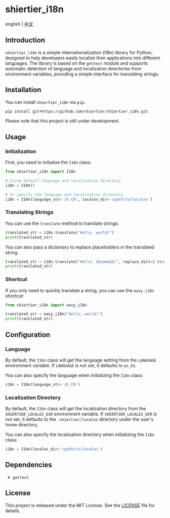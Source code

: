 # shiertier_i18n
english | [中文](https://github.com/shiertier-utils/shiertier_i18n/blob/main/README_zh.md)

## Introduction

`shiertier_i18n` is a simple internationalization (i18n) library for Python, designed to help developers easily localize their applications into different languages. The library is based on the `gettext` module and supports automatic detection of language and localization directories from environment variables, providing a simple interface for translating strings.

## Installation

You can install `shiertier_i18n` via `pip`:

```bash
pip install git+https://github.com/shiertier/shiertier_i18n.git
```

Please note that this project is still under development.

## Usage

### Initialization

First, you need to initialize the `I18n` class:

```python
from shiertier_i18n import I18n

# Using default language and localization directory
i18n = I18n()

# Or specify the language and localization directory
i18n = I18n(language_str='zh_CN', locales_dir='/path/to/locales')
```

### Translating Strings

You can use the `translate` method to translate strings:

```python
translated_str = i18n.translate("Hello, world!")
print(translated_str)
```

You can also pass a dictionary to replace placeholders in the translated string:

```python
translated_str = i18n.translate("Hello, $$name$$!", replace_dict={'$$name$$': 'Alice'})
print(translated_str)
```

### Shortcut

If you only need to quickly translate a string, you can use the `easy_i18n` shortcut:

```python
from shiertier_i18n import easy_i18n

translated_str = easy_i18n("Hello, world!")
print(translated_str)
```

## Configuration

### Language

By default, the `I18n` class will get the language setting from the `LANGUAGE` environment variable. If `LANGUAGE` is not set, it defaults to `en_US`.

You can also specify the language when initializing the `I18n` class:

```python
i18n = I18n(language_str='zh_CN')
```

### Localization Directory

By default, the `I18n` class will get the localization directory from the `SHIERTIER_LOCALES_DIR` environment variable. If `SHIERTIER_LOCALES_DIR` is not set, it defaults to the `.shiertier/locales` directory under the user's home directory.

You can also specify the localization directory when initializing the `I18n` class:

```python
i18n = I18n(locales_dir='/path/to/locales')
```

## Dependencies

- `gettext`

## License

This project is released under the MIT License. See the [LICENSE](LICENSE) file for details.